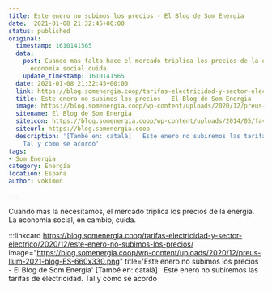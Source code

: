 ```yaml
---
title: Este enero no subimos los precios - El Blog de Som Energia
date:  2021-01-08 21:32:45+00:00
status: published
original:
  timestamp: 1610141565
  data:
    post: Cuando mas falta hace el mercado triplica los precios de la energia. La
      economia social cuida.
    update_timestamp: 1610141565
  date: 2021-01-08 21:32:45+00:00
  link: https://blog.somenergia.coop/tarifas-electricidad-y-sector-electrico/2020/12/este-enero-no-subimos-los-precios/
  title: Este enero no subimos los precios - El Blog de Som Energia
  image: https://blog.somenergia.coop/wp-content/uploads/2020/12/preus-llum-2021-blog-ES-660x330.png
  sitename: El Blog de Som Energia
  siteicon: https://blog.somenergia.coop/wp-content/uploads/2014/05/favicon.png
  siteurl: https://blog.somenergia.coop
  description: '[També en: català]   Este enero no subiremos las tarifas de electricidad.
    Tal y como se acordó'
tags:
- Som Energia
category: Energía
location: España
author: vokimon

---
```

Cuando más la necesitamos, el mercado triplica los precios de la energia.
La economía social, en cambio, cuida.

:::linkcard https://blog.somenergia.coop/tarifas-electricidad-y-sector-electrico/2020/12/este-enero-no-subimos-los-precios/ image="https://blog.somenergia.coop/wp-content/uploads/2020/12/preus-llum-2021-blog-ES-660x330.png" title='Este enero no subimos los precios - El Blog de Som Energia'
    [També en: català]   Este enero no subiremos las tarifas de electricidad. Tal y como se acordó

